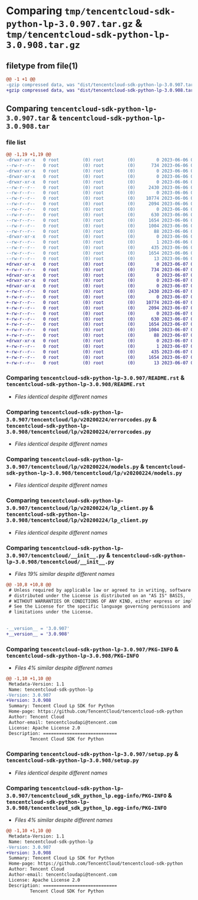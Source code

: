 # Comparing `tmp/tencentcloud-sdk-python-lp-3.0.907.tar.gz` & `tmp/tencentcloud-sdk-python-lp-3.0.908.tar.gz`

## filetype from file(1)

```diff
@@ -1 +1 @@
-gzip compressed data, was "dist/tencentcloud-sdk-python-lp-3.0.907.tar", last modified: Tue Jun  6 02:30:07 2023, max compression
+gzip compressed data, was "dist/tencentcloud-sdk-python-lp-3.0.908.tar", last modified: Wed Jun  7 00:27:49 2023, max compression
```

## Comparing `tencentcloud-sdk-python-lp-3.0.907.tar` & `tencentcloud-sdk-python-lp-3.0.908.tar`

### file list

```diff
@@ -1,19 +1,19 @@
-drwxr-xr-x   0 root         (0) root         (0)        0 2023-06-06 02:30:07.000000 tencentcloud-sdk-python-lp-3.0.907/
--rw-r--r--   0 root         (0) root         (0)      734 2023-06-06 02:30:07.000000 tencentcloud-sdk-python-lp-3.0.907/README.rst
-drwxr-xr-x   0 root         (0) root         (0)        0 2023-06-06 02:30:07.000000 tencentcloud-sdk-python-lp-3.0.907/tencentcloud/
-drwxr-xr-x   0 root         (0) root         (0)        0 2023-06-06 02:30:07.000000 tencentcloud-sdk-python-lp-3.0.907/tencentcloud/lp/
-drwxr-xr-x   0 root         (0) root         (0)        0 2023-06-06 02:30:07.000000 tencentcloud-sdk-python-lp-3.0.907/tencentcloud/lp/v20200224/
--rw-r--r--   0 root         (0) root         (0)     2430 2023-06-06 02:30:07.000000 tencentcloud-sdk-python-lp-3.0.907/tencentcloud/lp/v20200224/errorcodes.py
--rw-r--r--   0 root         (0) root         (0)        0 2023-06-06 02:30:07.000000 tencentcloud-sdk-python-lp-3.0.907/tencentcloud/lp/v20200224/__init__.py
--rw-r--r--   0 root         (0) root         (0)    10774 2023-06-06 02:30:07.000000 tencentcloud-sdk-python-lp-3.0.907/tencentcloud/lp/v20200224/models.py
--rw-r--r--   0 root         (0) root         (0)     2094 2023-06-06 02:30:07.000000 tencentcloud-sdk-python-lp-3.0.907/tencentcloud/lp/v20200224/lp_client.py
--rw-r--r--   0 root         (0) root         (0)        0 2023-06-06 02:30:07.000000 tencentcloud-sdk-python-lp-3.0.907/tencentcloud/lp/__init__.py
--rw-r--r--   0 root         (0) root         (0)      630 2023-06-06 02:30:07.000000 tencentcloud-sdk-python-lp-3.0.907/tencentcloud/__init__.py
--rw-r--r--   0 root         (0) root         (0)     1654 2023-06-06 02:30:07.000000 tencentcloud-sdk-python-lp-3.0.907/PKG-INFO
--rw-r--r--   0 root         (0) root         (0)     1004 2023-06-06 02:30:07.000000 tencentcloud-sdk-python-lp-3.0.907/setup.py
--rw-r--r--   0 root         (0) root         (0)       88 2023-06-06 02:30:07.000000 tencentcloud-sdk-python-lp-3.0.907/setup.cfg
-drwxr-xr-x   0 root         (0) root         (0)        0 2023-06-06 02:30:07.000000 tencentcloud-sdk-python-lp-3.0.907/tencentcloud_sdk_python_lp.egg-info/
--rw-r--r--   0 root         (0) root         (0)        1 2023-06-06 02:30:07.000000 tencentcloud-sdk-python-lp-3.0.907/tencentcloud_sdk_python_lp.egg-info/dependency_links.txt
--rw-r--r--   0 root         (0) root         (0)      435 2023-06-06 02:30:07.000000 tencentcloud-sdk-python-lp-3.0.907/tencentcloud_sdk_python_lp.egg-info/SOURCES.txt
--rw-r--r--   0 root         (0) root         (0)     1654 2023-06-06 02:30:07.000000 tencentcloud-sdk-python-lp-3.0.907/tencentcloud_sdk_python_lp.egg-info/PKG-INFO
--rw-r--r--   0 root         (0) root         (0)       13 2023-06-06 02:30:07.000000 tencentcloud-sdk-python-lp-3.0.907/tencentcloud_sdk_python_lp.egg-info/top_level.txt
+drwxr-xr-x   0 root         (0) root         (0)        0 2023-06-07 00:27:49.000000 tencentcloud-sdk-python-lp-3.0.908/
+-rw-r--r--   0 root         (0) root         (0)      734 2023-06-07 00:27:49.000000 tencentcloud-sdk-python-lp-3.0.908/README.rst
+drwxr-xr-x   0 root         (0) root         (0)        0 2023-06-07 00:27:49.000000 tencentcloud-sdk-python-lp-3.0.908/tencentcloud/
+drwxr-xr-x   0 root         (0) root         (0)        0 2023-06-07 00:27:49.000000 tencentcloud-sdk-python-lp-3.0.908/tencentcloud/lp/
+drwxr-xr-x   0 root         (0) root         (0)        0 2023-06-07 00:27:49.000000 tencentcloud-sdk-python-lp-3.0.908/tencentcloud/lp/v20200224/
+-rw-r--r--   0 root         (0) root         (0)     2430 2023-06-07 00:27:49.000000 tencentcloud-sdk-python-lp-3.0.908/tencentcloud/lp/v20200224/errorcodes.py
+-rw-r--r--   0 root         (0) root         (0)        0 2023-06-07 00:27:49.000000 tencentcloud-sdk-python-lp-3.0.908/tencentcloud/lp/v20200224/__init__.py
+-rw-r--r--   0 root         (0) root         (0)    10774 2023-06-07 00:27:49.000000 tencentcloud-sdk-python-lp-3.0.908/tencentcloud/lp/v20200224/models.py
+-rw-r--r--   0 root         (0) root         (0)     2094 2023-06-07 00:27:49.000000 tencentcloud-sdk-python-lp-3.0.908/tencentcloud/lp/v20200224/lp_client.py
+-rw-r--r--   0 root         (0) root         (0)        0 2023-06-07 00:27:49.000000 tencentcloud-sdk-python-lp-3.0.908/tencentcloud/lp/__init__.py
+-rw-r--r--   0 root         (0) root         (0)      630 2023-06-07 00:27:49.000000 tencentcloud-sdk-python-lp-3.0.908/tencentcloud/__init__.py
+-rw-r--r--   0 root         (0) root         (0)     1654 2023-06-07 00:27:49.000000 tencentcloud-sdk-python-lp-3.0.908/PKG-INFO
+-rw-r--r--   0 root         (0) root         (0)     1004 2023-06-07 00:27:49.000000 tencentcloud-sdk-python-lp-3.0.908/setup.py
+-rw-r--r--   0 root         (0) root         (0)       88 2023-06-07 00:27:49.000000 tencentcloud-sdk-python-lp-3.0.908/setup.cfg
+drwxr-xr-x   0 root         (0) root         (0)        0 2023-06-07 00:27:49.000000 tencentcloud-sdk-python-lp-3.0.908/tencentcloud_sdk_python_lp.egg-info/
+-rw-r--r--   0 root         (0) root         (0)        1 2023-06-07 00:27:49.000000 tencentcloud-sdk-python-lp-3.0.908/tencentcloud_sdk_python_lp.egg-info/dependency_links.txt
+-rw-r--r--   0 root         (0) root         (0)      435 2023-06-07 00:27:49.000000 tencentcloud-sdk-python-lp-3.0.908/tencentcloud_sdk_python_lp.egg-info/SOURCES.txt
+-rw-r--r--   0 root         (0) root         (0)     1654 2023-06-07 00:27:49.000000 tencentcloud-sdk-python-lp-3.0.908/tencentcloud_sdk_python_lp.egg-info/PKG-INFO
+-rw-r--r--   0 root         (0) root         (0)       13 2023-06-07 00:27:49.000000 tencentcloud-sdk-python-lp-3.0.908/tencentcloud_sdk_python_lp.egg-info/top_level.txt
```

### Comparing `tencentcloud-sdk-python-lp-3.0.907/README.rst` & `tencentcloud-sdk-python-lp-3.0.908/README.rst`

 * *Files identical despite different names*

### Comparing `tencentcloud-sdk-python-lp-3.0.907/tencentcloud/lp/v20200224/errorcodes.py` & `tencentcloud-sdk-python-lp-3.0.908/tencentcloud/lp/v20200224/errorcodes.py`

 * *Files identical despite different names*

### Comparing `tencentcloud-sdk-python-lp-3.0.907/tencentcloud/lp/v20200224/models.py` & `tencentcloud-sdk-python-lp-3.0.908/tencentcloud/lp/v20200224/models.py`

 * *Files identical despite different names*

### Comparing `tencentcloud-sdk-python-lp-3.0.907/tencentcloud/lp/v20200224/lp_client.py` & `tencentcloud-sdk-python-lp-3.0.908/tencentcloud/lp/v20200224/lp_client.py`

 * *Files identical despite different names*

### Comparing `tencentcloud-sdk-python-lp-3.0.907/tencentcloud/__init__.py` & `tencentcloud-sdk-python-lp-3.0.908/tencentcloud/__init__.py`

 * *Files 19% similar despite different names*

```diff
@@ -10,8 +10,8 @@
 # Unless required by applicable law or agreed to in writing, software
 # distributed under the License is distributed on an "AS IS" BASIS,
 # WITHOUT WARRANTIES OR CONDITIONS OF ANY KIND, either express or implied.
 # See the License for the specific language governing permissions and
 # limitations under the License.
 
 
-__version__ = '3.0.907'
+__version__ = '3.0.908'
```

### Comparing `tencentcloud-sdk-python-lp-3.0.907/PKG-INFO` & `tencentcloud-sdk-python-lp-3.0.908/PKG-INFO`

 * *Files 4% similar despite different names*

```diff
@@ -1,10 +1,10 @@
 Metadata-Version: 1.1
 Name: tencentcloud-sdk-python-lp
-Version: 3.0.907
+Version: 3.0.908
 Summary: Tencent Cloud Lp SDK for Python
 Home-page: https://github.com/TencentCloud/tencentcloud-sdk-python
 Author: Tencent Cloud
 Author-email: tencentcloudapi@tencent.com
 License: Apache License 2.0
 Description: ============================
         Tencent Cloud SDK for Python
```

### Comparing `tencentcloud-sdk-python-lp-3.0.907/setup.py` & `tencentcloud-sdk-python-lp-3.0.908/setup.py`

 * *Files identical despite different names*

### Comparing `tencentcloud-sdk-python-lp-3.0.907/tencentcloud_sdk_python_lp.egg-info/PKG-INFO` & `tencentcloud-sdk-python-lp-3.0.908/tencentcloud_sdk_python_lp.egg-info/PKG-INFO`

 * *Files 4% similar despite different names*

```diff
@@ -1,10 +1,10 @@
 Metadata-Version: 1.1
 Name: tencentcloud-sdk-python-lp
-Version: 3.0.907
+Version: 3.0.908
 Summary: Tencent Cloud Lp SDK for Python
 Home-page: https://github.com/TencentCloud/tencentcloud-sdk-python
 Author: Tencent Cloud
 Author-email: tencentcloudapi@tencent.com
 License: Apache License 2.0
 Description: ============================
         Tencent Cloud SDK for Python
```

